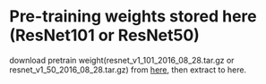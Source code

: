 # Pre-training weights stored here (ResNet101 or ResNet50)

download pretrain weight(resnet_v1_101_2016_08_28.tar.gz or resnet_v1_50_2016_08_28.tar.gz) from [here](https://github.com/yangxue0827/models/tree/master/slim), then extract to here.   
